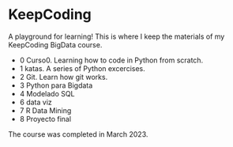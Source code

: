 # KeepCoding

A playground for learning! 
This is where I keep the materials of my KeepCoding BigData course. 

- 0 Curso0. Learning how to code in Python from scratch.
- 1 katas. A series of Python excercises. 
- 2 Git. Learn how git works.
- 3 Python para Bigdata
- 4 Modelado SQL
- 6 data viz
- 7 R Data Mining
- 8 Proyecto final

The course was completed in March 2023.